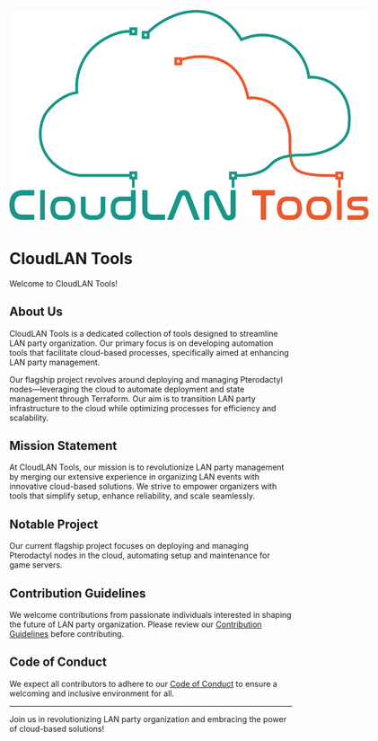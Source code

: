 <p align="center" width="100%" style="margin-bottom: 3rem">
  <img src="./assets/logo/cloudlan%20logo.png" style="max-width: 40rem;" alt="CloudLAN Tools logo" />
</p>

# CloudLAN Tools

Welcome to CloudLAN Tools!

## About Us

CloudLAN Tools is a dedicated collection of tools designed to streamline LAN party organization. Our primary focus is on developing automation tools that facilitate cloud-based processes, specifically aimed at enhancing LAN party management.

Our flagship project revolves around deploying and managing Pterodactyl nodes—leveraging the cloud to automate deployment and state management through Terraform. Our aim is to transition LAN party infrastructure to the cloud while optimizing processes for efficiency and scalability.

## Mission Statement

At CloudLAN Tools, our mission is to revolutionize LAN party management by merging our extensive experience in organizing LAN events with innovative cloud-based solutions. We strive to empower organizers with tools that simplify setup, enhance reliability, and scale seamlessly.

## Notable Project

Our current flagship project focuses on deploying and managing Pterodactyl nodes in the cloud, automating setup and maintenance for game servers.

## Contribution Guidelines

We welcome contributions from passionate individuals interested in shaping the future of LAN party organization. Please review our [Contribution Guidelines](/CONTRIBUTING.md) before contributing.

## Code of Conduct

We expect all contributors to adhere to our [Code of Conduct](/CODE_OF_CONDUCT.md) to ensure a welcoming and inclusive environment for all.

---

Join us in revolutionizing LAN party organization and embracing the power of cloud-based solutions!
